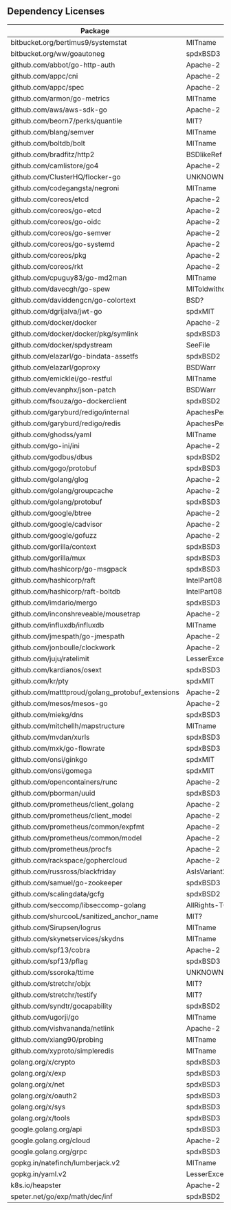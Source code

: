 Dependency Licenses
-------------------

Package | License
------- | -------
bitbucket.org/bertimus9/systemstat | MITname
bitbucket.org/ww/goautoneg | spdxBSD3
github.com/abbot/go-http-auth | Apache-2
github.com/appc/cni | Apache-2
github.com/appc/spec | Apache-2
github.com/armon/go-metrics | MITname
github.com/aws/aws-sdk-go | Apache-2
github.com/beorn7/perks/quantile | MIT?
github.com/blang/semver | MITname
github.com/boltdb/bolt | MITname
github.com/bradfitz/http2 | BSDlikeRef
github.com/camlistore/go4 | Apache-2
github.com/ClusterHQ/flocker-go | UNKNOWN
github.com/codegangsta/negroni | MITname
github.com/coreos/etcd | Apache-2
github.com/coreos/go-etcd | Apache-2
github.com/coreos/go-oidc | Apache-2
github.com/coreos/go-semver | Apache-2
github.com/coreos/go-systemd | Apache-2
github.com/coreos/pkg | Apache-2
github.com/coreos/rkt | Apache-2
github.com/cpuguy83/go-md2man | MITname
github.com/davecgh/go-spew | MIToldwithoutSellandNoDocumentationRequi
github.com/daviddengcn/go-colortext | BSD?
github.com/dgrijalva/jwt-go | spdxMIT
github.com/docker/docker | Apache-2
github.com/docker/docker/pkg/symlink | spdxBSD3
github.com/docker/spdystream | SeeFile
github.com/elazarl/go-bindata-assetfs | spdxBSD2
github.com/elazarl/goproxy | BSDWarr
github.com/emicklei/go-restful | MITname
github.com/evanphx/json-patch | BSDWarr
github.com/fsouza/go-dockerclient | spdxBSD2
github.com/garyburd/redigo/internal | ApachesPermLim
github.com/garyburd/redigo/redis | ApachesPermLim
github.com/ghodss/yaml | MITname
github.com/go-ini/ini | Apache-2
github.com/godbus/dbus | spdxBSD2
github.com/gogo/protobuf | spdxBSD3
github.com/golang/glog | Apache-2
github.com/golang/groupcache | Apache-2
github.com/golang/protobuf | spdxBSD3
github.com/google/btree | Apache-2
github.com/google/cadvisor | Apache-2
github.com/google/gofuzz | Apache-2
github.com/gorilla/context | spdxBSD3
github.com/gorilla/mux | spdxBSD3
github.com/hashicorp/go-msgpack | spdxBSD3
github.com/hashicorp/raft | IntelPart08
github.com/hashicorp/raft-boltdb | IntelPart08
github.com/imdario/mergo | spdxBSD3
github.com/inconshreveable/mousetrap | Apache-2
github.com/influxdb/influxdb | MITname
github.com/jmespath/go-jmespath | Apache-2
github.com/jonboulle/clockwork | Apache-2
github.com/juju/ratelimit | LesserExceptionGPLVer3-TOOLONG
github.com/kardianos/osext | spdxBSD3
github.com/kr/pty | spdxMIT
github.com/matttproud/golang_protobuf_extensions | Apache-2
github.com/mesos/mesos-go | Apache-2
github.com/miekg/dns | spdxBSD3
github.com/mitchellh/mapstructure | MITname
github.com/mvdan/xurls | spdxBSD3
github.com/mxk/go-flowrate | spdxBSD3
github.com/onsi/ginkgo | spdxMIT
github.com/onsi/gomega | spdxMIT
github.com/opencontainers/runc | Apache-2
github.com/pborman/uuid | spdxBSD3
github.com/prometheus/client_golang | Apache-2
github.com/prometheus/client_model | Apache-2
github.com/prometheus/common/expfmt | Apache-2
github.com/prometheus/common/model | Apache-2
github.com/prometheus/procfs | Apache-2
github.com/rackspace/gophercloud | Apache-2
github.com/russross/blackfriday | AsIsVariant2-TOOLONG
github.com/samuel/go-zookeeper | spdxBSD3
github.com/scalingdata/gcfg | spdxBSD2
github.com/seccomp/libseccomp-golang | AllRights-TOOLONG
github.com/shurcooL/sanitized_anchor_name | MIT?
github.com/Sirupsen/logrus | MITname
github.com/skynetservices/skydns | MITname
github.com/spf13/cobra | Apache-2
github.com/spf13/pflag | spdxBSD3
github.com/ssoroka/ttime | UNKNOWN
github.com/stretchr/objx | MIT?
github.com/stretchr/testify | MIT?
github.com/syndtr/gocapability | spdxBSD2
github.com/ugorji/go | MITname
github.com/vishvananda/netlink | Apache-2
github.com/xiang90/probing | MITname
github.com/xyproto/simpleredis | MITname
golang.org/x/crypto | spdxBSD3
golang.org/x/exp | spdxBSD3
golang.org/x/net | spdxBSD3
golang.org/x/oauth2 | spdxBSD3
golang.org/x/sys | spdxBSD3
golang.org/x/tools | spdxBSD3
google.golang.org/api | spdxBSD3
google.golang.org/cloud | Apache-2
google.golang.org/grpc | spdxBSD3
gopkg.in/natefinch/lumberjack.v2 | MITname
gopkg.in/yaml.v2 | LesserExceptionGPLVer3-TOOLONG
k8s.io/heapster | Apache-2
speter.net/go/exp/math/dec/inf | spdxBSD2
